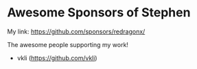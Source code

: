 # Awesome Sponsors of Stephen

My link: https://github.com/sponsors/redragonx/

The awesome people supporting my work!

- vkli (https://github.com/vkli)
